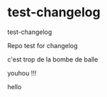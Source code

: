 # test-changelog
test-changelog

Repo test for changelog

c'est trop de la bombe de balle

youhou !!!

hello
